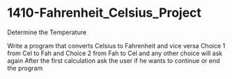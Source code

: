 # 1410-Fahrenheit_Celsius_Project
Determine the Temperature

Write a program that converts Celsius to Fahrenheit and vice versa
Choice 1 from Cel to Fah and Choice 2 from Fah to Cel and any other choice will ask again
After the first calculation ask the user if he wants to continue or end the program
